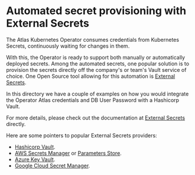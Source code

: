 # Automated secret provisioning with External Secrets

The Atlas Kubernetes Operator consumes credentials from Kubernetes Secrets, continuously waiting for changes in them.

With this, the Operator is ready to support both manually or automatically deployed secrets. Among the automated secrets, one popular solution is to provision the secrets directly off the company's or team's Vault service of choice. One Open Source tool allowing for this automation is [External Secrets](https://external-secrets.io/latest/).

In this directory we have a couple of examples on how you would integrate the Operator Atlas credentials and DB User Password with a Hashicorp Vault.

For more details, please check out the documentation at [External Secrets](https://external-secrets.io/latest/) directly.

Here are some pointers to popular External Secrets providers:

- [Hashicorp Vault](https://external-secrets.io/latest/provider/hashicorp-vault/).
- [AWS Secrets Manager](https://external-secrets.io/latest/provider/aws-secrets-manager/) or [Parameters Store](https://external-secrets.io/latest/provider/aws-parameter-store/).
- [Azure Key Vault](https://external-secrets.io/latest/provider/azure-key-vault/).
- [Google Cloud Secret Manager](https://external-secrets.io/latest/provider/google-secrets-manager/).
